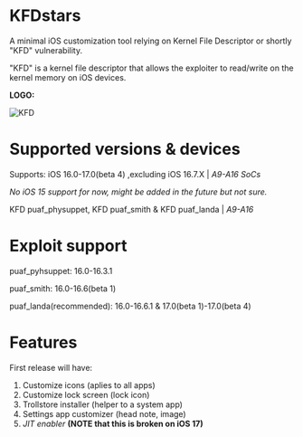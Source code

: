 # KFDstars

A minimal iOS customization tool relying on Kernel File Descriptor or shortly "KFD" vulnerability.

"KFD" is a kernel file descriptor that allows the exploiter to read/write on the kernel memory on iOS devices.

**LOGO:**

![KFD](https://github.com/Mario2425/KFDstars/assets/80973579/804d3710-fd5a-4ae9-bb2c-1a1eb90917b2)



# Supported versions & devices

Supports: iOS 16.0-17.0(beta 4) ,excluding iOS 16.7.X | *A9-A16 SoCs*

*No iOS 15 support for now, might be added in the future but not sure.*

KFD puaf_physuppet, KFD puaf_smith & KFD puaf_landa | *A9-A16*

# Exploit support

puaf_pyhsuppet: 16.0-16.3.1

puaf_smith: 16.0-16.6(beta 1)

puaf_landa(recommended): 16.0-16.6.1 & 17.0(beta 1)-17.0(beta 4)

# Features
First release will have:

 1) Customize icons (aplies to all apps)
 2) Customize lock screen (lock icon)
 3) Trollstore installer (helper to a system app)
 4) Settings app customizer (head note, image)
 5) *JIT enabler* **(NOTE that this is broken on iOS 17)**

